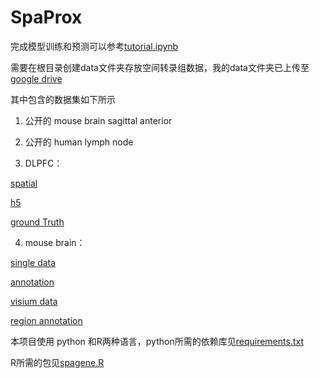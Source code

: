# SpaProx

完成模型训练和预测可以参考[tutorial.ipynb](tutorial.ipynb)

需要在根目录创建data文件夹存放空间转录组数据，我的data文件夹已上传至[google drive](https://drive.google.com/drive/folders/1Gc8KkX8D7Wdem_suglcaB4vsZ1Udj86r?usp=drive_link)

其中包含的数据集如下所示

1. 公开的 mouse brain sagittal anterior

2. 公开的 human lymph node

3. DLPFC：

[spatial](https://github.com/LieberInstitute/HumanPilot/tree/master/10X)

[h5](https://github.com/LieberInstitute/spatialLIBD)

[ground Truth](https://drive.google.com/drive/folders/10lhz5VY7YfvHrtV40MwaqLmWz56U9eBP?usp=sharing)

4. mouse brain：

[single data](https://cell2location.cog.sanger.ac.uk/tutorial/mouse_brain_snrna/all_cells_20200625.h5ad)

[annotation](https://cell2location.cog.sanger.ac.uk/tutorial/mouse_brain_snrna/snRNA_annotation_astro_subtypes_refined59_20200823.csv)

[visium data](https://cell2location.cog.sanger.ac.uk/tutorial/mouse_brain_visium_wo_cloupe_data.zip)

[region annotation](https://github.com/vitkl/cell2location_paper/blob/master/notebooks/selected_results/mouse_visium_snrna/scvi/v3_lr0002_Adam_signatures_c2l_Cell2location_5experiments_59clusters_14968locations_12809genes_Nonebatch_size_amortisedFalse_20000max_epochs_200alphatest/20200904_regionAnnotation_per_location.csv)

本项目使用 python 和R两种语言，python所需的依赖库见[requirements.txt](requirements.txt)

R所需的包见[spagene.R](spagene.R)
